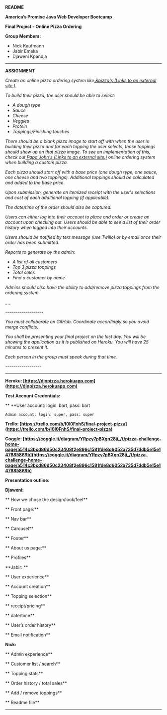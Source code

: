 
**README**

**America’s Promise Java Web Developer Bootcamp**

**Final Project - Online Pizza Ordering**

**Group Members:**



* Nick Kaufmann
* Jabir Emeka
* Djaweni Kpandja



---


**ASSIGNMENT**

_Create an online pizza ordering system like[ &pizza's (Links to an external site.)](https://order.andpizza.com/menu/gaithersburg)._

_To build their pizza, the user should be able to select:_



* _A dough type_
* _Sauce_
* _Cheese_
* _Veggies_
* _Protein_
* _Toppings/Finishing touches_

_There should be a blank pizza image to start off with when the user is building their pizza and for each topping the user selects, those toppings should show up on that pizza image. To see an implementation of this, check out[ Papa John's (Links to an external site.)](https://www.papajohns.com/order/builder/productBuilderInfo?productGroupId=cyo&productSKU.sku=1-1-4-83&quantity=1) online ordering system when building a custom pizza._

_Each pizza should start off with a base price (one dough type, one sauce, one cheese and two toppings). Additional toppings should be calculated and added to the base price._

_Upon submission, generate an itemized receipt with the user's selections and cost of each additional topping (if applicable)._

_The date/time of the order should also be captured._

_Users can either log into their account to place and order or create an account upon checking out. Users should be able to see a list of their order history when logged into their accounts._

_Users should be notified by text message (use Twilio) or by email once their order has been submitted._

_Reports to generate by the admin:_



* _A list of all customers_
* _Top 3 pizza toppings_
* _Total sales_
* _Find a customer by name_

_Admins should also have the ability to add/remove pizza toppings from the ordering system._

_ _

_-------------------_

_You must collaborate on GitHub. Coordinate accordingly so you avoid merge conflicts._

_You shall be presenting your final project on the last day. You will be showing the application as it is published on Heroku. You will have 25 minutes to present it._

_Each person in the group must speak during that time._

_------------------_



---


**Heroku: [https://djnpizza.herokuapp.com](https://djnpizza.herokuapp.com)**

**Test Account Credentials:**

**	**User account: login: bart, pass: bart

	Admin account: login: super, pass: super

**Trello: [https://trello.com/b/I0l0FnhS/final-project-pizza](https://trello.com/b/I0l0FnhS/final-project-pizza)**

**Coggle: [https://coggle.it/diagram/YRpzy7pBXgn28ji_/t/pizza-challenge-home-page/a514c3bcd86d50c23408f2e896c1581fde8d6052a735d7ddb5e15e147885869b](https://coggle.it/diagram/YRpzy7pBXgn28ji_/t/pizza-challenge-home-page/a514c3bcd86d50c23408f2e896c1581fde8d6052a735d7ddb5e15e147885869b)**

**Presentation outline:**

**Djaweni:**

**	How we chose the design/look/feel**

**	Front page:**

**		Nav bar**

**		Carousel**

**		Footer**

**	About us page:**

**		Profiles**

**Jabir: **

**	User experience**

**	Account creation**

**	Topping selection**

**	receipt/pricing**

**	date/time**

**	User’s order history**

**	Email notification**

**Nick:**

**	Admin experience**

**	Customer list / search**

**	Topping stats**

**	Order history / total sales**

**	Add / remove toppings**

**	Readme file**



---


